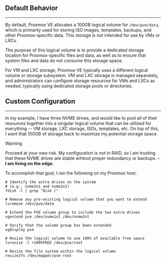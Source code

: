 ## Default Behavior
---
By default, Proxmox VE allocates a 100GB logical volume for `/dev/pve/data`, which is primarily used for storing ISO images, templates, backups, and other Proxmox-specific data. This storage is not intended for use by VMs or LXCs.

The purpose of this logical volume is to provide a dedicated storage location for Proxmox-specific files and data, as well as to ensure that system files and data do not consume this storage space.

For VM and LXC storage, Proxmox VE typically uses a different logical volume or storage subsystem. VM and LXC storage is managed separately, and administrators can configure storage resources for VMs and LXCs as needed, typically using dedicated storage pools or directories.

## Custom Configuration
---
In my example, I have three NVME drives, and would like to pool all of their resources together into a singular logical volume that can be utilized for everything -- VM storage, LXC storage, ISOs, templates, etc.  On top of this, I want that 100GB of storage back to maximize my potential storage space.

> [!WARNING]
> Proceed at your own risk.  My configuration is not in RAID,
> so I am trusting that these NVME drives are stable wihtout
> proper redundancy or backups.
> **- I am living on the edge.**

To accomplish that goal, I ran the following on my Proxmox host:

```shell
# Identify the extra drives on the system
# (e.g., nvme1n1 and nvme2n1)
fdisk -l | grep "Disk /"

# Remove any pre-existing logical volume that you want to extend
lvremove /dev/pve/data

# Extend the PVE volume group to include the two extra drives
vgextend pve /dev/nvme1n1 /dev/nvme2n1

# Verify that the volume group has been extended
vgdisplay pve

# Resize the logical volume to use 100% of available free space
lvresize -l +100%FREE /dev/pve/root

# Resize the file system within the logical volume
resize2fs /dev/mapper/pve-root
```